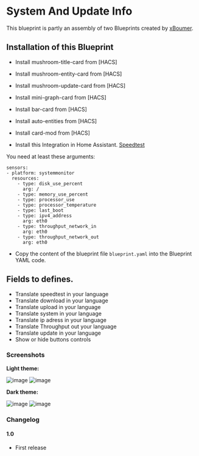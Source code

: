 # System And Update Info

This blueprint is partly an assembly of two Blueprints created by  [xBoumer](https://github.com/xBourner).

## Installation of this Blueprint
- Install mushroom-title-card from [HACS]
- Install mushroom-entity-card from [HACS]
- Install mushroom-update-card from [HACS]
- Install mini-graph-card from [HACS]
- Install bar-card from [HACS]
- Install auto-entities from [HACS]
- Install card-mod from [HACS]

- Install this Integration in Home Assistant. [Speedtest](https://www.home-assistant.io/integrations/speedtestdotnet/)

You need at least these arguments:

```
sensors:
- platform: systemmonitor
  resources:
    - type: disk_use_percent
      arg: / 
    - type: memory_use_percent      
    - type: processor_use     
    - type: processor_temperature
    - type: last_boot
    - type: ipv4_address
      arg: eth0
    - type: throughput_network_in
      arg: eth0
    - type: throughput_network_out
      arg: eth0
```      
- Copy the content of the blueprint file `blueprint.yaml` into the Blueprint YAML code.

 ## Fields to defines.
 - Translate speedtest in your language
 - Translate download in your language
 - Translate upload in your language 
 - Translate system in your language
 - Translate ip adress in your language
 - Translate Throughput out your language
 - Translate update in your language
 - Show or hide buttons controls  

### Screenshots
**Light theme:**<br>

![image](https://user-images.githubusercontent.com/83040228/167270373-7228f9fa-f0ab-47b2-b349-38fd64ea9a38.jpeg)
![image](https://user-images.githubusercontent.com/83040228/167270376-3c7675b1-96e8-4ddb-b446-3d974ffac8bb.jpeg)

**Dark theme:**<br>

![image](https://user-images.githubusercontent.com/83040228/167270391-529b93aa-9ee5-4975-9be3-108af963dca2.jpeg)
![image](https://user-images.githubusercontent.com/83040228/167270399-d4b3e17d-bb6c-4cab-a812-b8b3b3b26cd3.jpeg)

### Changelog
#### 1.0
- First release
